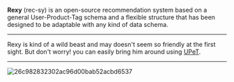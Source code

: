 **Rexy** (rec-sy) is an open-source recommendation system based on a general User-Product-Tag schema and a flexible structure that has been designed to be adaptable with any kind of data schema.

 ----------

Rexy is kind of a wild beast and may doesn't seem so friendly at the first sight. But don't worry! you can easily bring him around using [UPeT](https://github.com/kasramvd/UPeT).

 -----------
 
![26c982832302ac96d00bab52acbd6537](https://cloud.githubusercontent.com/assets/5694520/20237512/bd2790b0-a8e9-11e6-865d-a9f2be1f5ff2.jpg)
